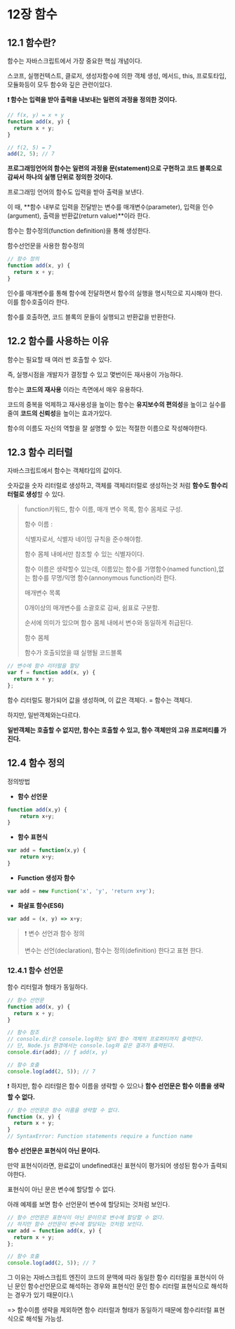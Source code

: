 # 12장 함수

## 12.1 함수란?

함수는 자바스크립트에서 가장 중요한 핵심 개념이다.

스코프, 실행컨텍스트, 클로저, 생성자함수에 의한 객체 생성, 메서드, this, 프로토타입, 모듈화등이 모두 함수와 깊은 관련이있다.

**❗ 함수는 입력을 받아 출력을 내보내는 일련의 과정을 정의한 것이다.**

```javascript
// f(x, y) = x + y
function add(x, y) {
  return x + y;
}

// f(2, 5) = 7
add(2, 5); // 7
```



**프로그래밍언어의 함수는 일련의 과정을 문(statement)으로 구현하고 코드 블록으로 감싸서 하나의 실행 단위로 정의한 것이다.**

프로그래밍 언어의 함수도 입력을 받아 출력을 보낸다.

이 때, **함수 내부로 입력을 전달받는 변수를 매개변수(parameter), 입력을 인수(argument), 출력을 반환값(return value)**이라 한다.



함수는 함수정의(function definition)을 통해 생성한다.

함수선언문을 사용한 함수정의

```javascript
// 함수 정의
function add(x, y) {
  return x + y;
}
```

인수를 매개변수를 통해 함수에 전달하면서 함수의 실행을 명시적으로 지시해야 한다. 이를 함수호출이라 한다.

함수를 호출하면, 코드 블록의 문들이 실행되고 반환값을 반환한다.



## 12.2 함수를 사용하는 이유

함수는 필요할 때 여러 번 호출할 수 있다.

즉, 실행시점을 개발자가 결정할 수 있고 몇번이든 재사용이 가능하다.

함수는 **코드의 재사용** 이라는 측면에서 매우 유용하다.

코드의 중복을 억제하고 재사용성을 높이는 함수는 **유지보수의 편의성**을 높이고 실수를 줄여 **코드의 신뢰성**을 높이는 효과가있다.

함수의 이름도 자신의 역할을 잘 설명할 수 있는 적절한 이름으로 작성해야한다.



## 12.3 함수 리터럴

자바스크립트에서 함수는 객체타입의 값이다.

숫자값을 숫자 리터럴로 생성하고, 객체를 객체리터럴로 생성하는것 처럼 **함수도 함수리터럴로 생성**할 수 있다.

> function키워드, 함수 이름, 매개 변수 목록, 함수 몸체로 구성.
>
> 
>
> 함수 이름 : 
>
> 식별자로서, 식별자 네이밍 규칙을 준수해야함.
>
> 함수 몸체 내에서만 참조할 수 있는 식별자이다.
>
> 함수 이름은 생략할수 있는데, 이름있는 함수를 가명함수(named function),없는 함수를 무명/익명 함수(annonymous function)라 한다.
>
> 
>
> 매개변수 목록
>
> 0개이상의 매개변수를 소괄호로 감싸, 쉼표로 구분함.
>
> 순서에 의미가 있으며 함수 몸체 내에서 변수와 동일하게 취급된다.
>
> 
>
> 함수 몸체
>
> 함수가 호출되었을 떄 실행될 코드블록

```javascript
// 변수에 함수 리터럴을 할당
var f = function add(x, y) {
  return x + y;
};
```

함수 리터럴도 평가되어 값을 생성하며, 이 값은 객체다. = 함수는 객체다.

하지만, 일반객체와는다르다.

**일반객체는 호출할 수 없지만, 함수는 호출할 수 있고, 함수 객체만의 고유 프로퍼티를 가진다.**



## 12.4 함수 정의

정의방법

* **함수 선언문<br/>**

```javascript
function add(x,y) {
    return x+y;
}
```

* **함수 표현식<br/>**

```javascript
var add = function(x,y) {
    return x+y;
}
```

* **Function 생성자 함수**

```javascript
var add = new Function('x', 'y', 'return x+y');
```

* **화살표 함수(ES6)**

```javascript
var add = (x, y) => x+y;
```

> ❗ 변수 선언과 함수 정의
>
> 변수는 선언(declaration), 함수는 정의(definition) 한다고 표현 한다.



### 12.4.1 함수 선언문

함수 리터럴과 형태가 동일하다.

```javascript
// 함수 선언문
function add(x, y) {
  return x + y;
}

// 함수 참조
// console.dir은 console.log와는 달리 함수 객체의 프로퍼티까지 출력한다.
// 단, Node.js 환경에서는 console.log와 같은 결과가 출력된다.
console.dir(add); // ƒ add(x, y)

// 함수 호출
console.log(add(2, 5)); // 7
```

❗ 하지만, 함수 리터럴은 함수 이름을 생략할 수 있으나 **함수 선언문은 함수 이름을 생략할 수 없다.**

```javascript
// 함수 선언문은 함수 이름을 생략할 수 없다.
function (x, y) {
  return x + y;
}
// SyntaxError: Function statements require a function name
```

**함수 선언문은 표현식이 아닌 문이다.**

만약 표현식이라면, 완료값이 undefined대신 표현식이 평가되어 생성된 함수가 출력되야한다.

표현식이 아닌 문은 변수에 할당할 수 없다.

아래 예제를 보면 함수 선언문이  변수에 할당되는 것처럼 보인다.

```javascript
// 함수 선언문은 표현식이 아닌 문이므로 변수에 할당할 수 없다.
// 하지만 함수 선언문이 변수에 할당되는 것처럼 보인다.
var add = function add(x, y) {
  return x + y;
};

// 함수 호출
console.log(add(2, 5)); // 7
```

그 이유는 자바스크립트 엔진이 코드의 문맥에 따라 동일한 함수 리터럴을 표현식이 아닌 문인 함수선언문으로 해석하는 경우와 표현식인 문인 함수 리터럴 표현식으로 해석하는 경우가 있기 때문이다.\

=> 함수이름 생략을 제외하면 함수 리터럴과 형태가 동일하기 때문에 함수리터럴 표현식으로 해석될 가능성.



